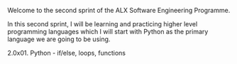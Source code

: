 Welcome to the second sprint of the ALX Software Engineering Programme.

In this second sprint, I will be learning and practicing higher level programming languages which I will start with Python as the primary language we are going to be using.

2.0x01. Python - if/else, loops, functions
